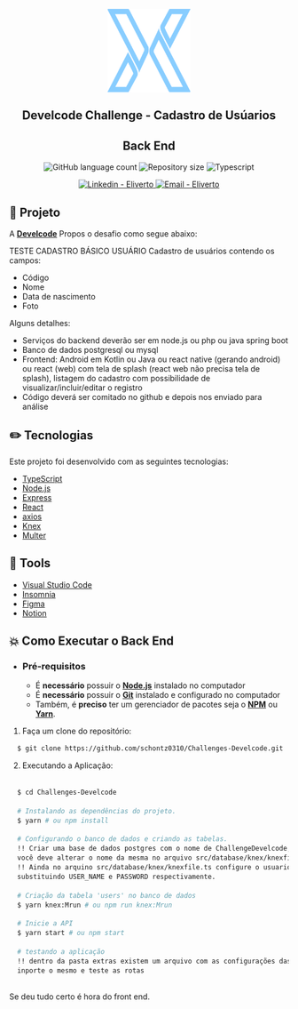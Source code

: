 <p align="center">
<img src="https://github.com/schontz0310/develcode_web/blob/master/src/assets/LogoDevel.svg" width="150" height="150" align="center">
</p>
<h2 align="center">
Develcode Challenge - Cadastro de Usúarios
</h2>
<h2 align="center">
Back End
</h2>

<p align="center">
  <img alt="GitHub language count" src="https://img.shields.io/github/languages/count/schontz0310/Challenges-Develcode?style=plastic">

  <img alt="Repository size" src="https://img.shields.io/github/repo-size/schontz0310/Challenges-Develcode">
  
  <img alt="Typescript" src="https://badges.frapsoft.com/typescript/code/typescript.png?v=101">
     
</p>

<p align="center">

  <a href="https://www.linkedin.com/in/eliverto-schontz-moraes/" target="_blank" >
    <img alt="Linkedin - Eliverto" src="https://img.shields.io/badge/Linkedin--%23F8952D?style=social&logo=linkedin">
  </a>
  
  <a href="mailto:schontz0310@gmail.com" target="_blank" >
    <img alt="Email - Eliverto" src="https://img.shields.io/badge/Email--%23F8952D?style=social&logo=gmail">
  </a>
</p>

## :file_folder: Projeto
  
A  **[Develcode][Develcode_site]** Propos o desafio como segue abaixo:

TESTE CADASTRO BÁSICO USUÁRIO
Cadastro de usuários contendo os campos:

- Código
- Nome
- Data de nascimento
- Foto

Alguns detalhes:
- Serviços do backend deverão ser em node.js ou php ou java spring boot
- Banco de dados postgresql ou mysql
- Frontend: Android em Kotlin ou Java ou react native (gerando android) ou react (web) com tela de splash (react web não precisa tela de splash), listagem do cadastro com possibilidade de visualizar/incluir/editar o registro
- Código deverá ser comitado no github e depois nos enviado para análise
  
## :pencil2:  Tecnologias
  
 Este projeto foi desenvolvido com as seguintes tecnologias:

- [TypeScript](https://github.com/Microsoft/TypeScript)
- [Node.js](https://nodejs.org/en/)
- [Express](https://github.com/expressjs/express)
- [React](https://github.com/facebook/react)
- [axios](https://github.com/axios/axios)
- [Knex](http://knexjs.org/)
- [Multer](https://www.npmjs.com/package/multer)

## :paperclip: Tools
- [Visual Studio Code](https://code.visualstudio.com)
- [Insomnia](https://insomnia.rest)
- [Figma](https://www.figma.com/)
- [Notion](https://www.notion.so/)
  

## :boom: Como Executar o Back End

- ### **Pré-requisitos**

  - É **necessário** possuir o **[Node.js](https://nodejs.org/en/)** instalado no computador
  - É **necessário** possuir o **[Git](https://git-scm.com/)** instalado e configurado no computador
  - Também, é **preciso** ter um gerenciador de pacotes seja o **[NPM](https://www.npmjs.com/)** ou **[Yarn](https://yarnpkg.com/)**.
  
1. Faça um clone do repositório:

```sh
  $ git clone https://github.com/schontz0310/Challenges-Develcode.git
```

2. Executando a Aplicação:

```sh

  $ cd Challenges-Develcode
  
  # Instalando as dependências do projeto.
  $ yarn # ou npm install
  
  # Configurando o banco de dados e criando as tabelas.
  !! Criar uma base de dados postgres com o nome de ChallengeDevelcode, caso queira usar outro nome para a base de dados, 
  você deve alterar o nome da mesma no arquivo src/database/knex/knexfile.ts
  !! Ainda no arquino src/database/knex/knexfile.ts configure o usuario e senha de seu banco de dados, 
  substituindo USER_NAME e PASSWORD respectivamente.
  
  # Criação da tabela 'users' no banco de dados
  $ yarn knex:Mrun # ou npm run knex:Mrun

  # Inicie a API
  $ yarn start # ou npm start

  # testando a aplicação
  !! dentro da pasta extras existem um arquivo com as configurações das rotas para inportação no insominia, 
  inporte o mesmo e teste as rotas
 
```

Se deu tudo certo é hora do front end.

[Develcode_site]: https://www.develcode.com.br/
